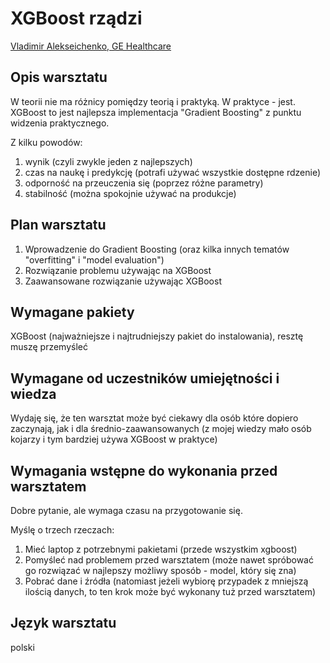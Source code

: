# XGBoost rządzi 

[Vladimir Alekseichenko, GE Healthcare](http://dataworkshop.eu)

## Opis warsztatu 

W teorii nie ma różnicy pomiędzy teorią i praktyką. W praktyce - jest. XGBoost to jest najlepsza implementacja "Gradient Boosting" z punktu widzenia praktycznego. 

Z kilku powodów: 
1. wynik (czyli zwykle jeden z najlepszych)
2. czas na naukę i predykcję (potrafi używać wszystkie dostępne rdzenie)
3. odporność na przeuczenia się (poprzez różne parametry)
4. stabilność (można spokojnie używać na produkcje)

## Plan warsztatu 

1. Wprowadzenie do Gradient Boosting (oraz kilka innych tematów "overfitting" i "model evaluation")
2. Rozwiązanie problemu używając na XGBoost
3. Zaawansowane rozwiązanie używając XGBoost

## Wymagane pakiety 



XGBoost (najważniejsze i najtrudniejszy pakiet do instalowania), resztę muszę przemyśleć

## Wymagane od uczestników umiejętności i wiedza 

Wydaję się, że ten warsztat może być ciekawy dla osób które dopiero zaczynają, jak i dla średnio-zaawansowanych (z mojej wiedzy mało osób kojarzy i tym bardziej używa XGBoost w praktyce)

## Wymagania wstępne do wykonania przed warsztatem 

Dobre pytanie, ale wymaga czasu na przygotowanie się. 

Myślę o trzech rzeczach:
1. Mieć laptop z potrzebnymi pakietami (przede wszystkim xgboost)
2. Pomyśleć nad problemem przed warsztatem (może nawet spróbować go rozwiązać w najlepszy możliwy sposób - model, który się zna)
3. Pobrać dane i źródła (natomiast jeżeli wybiorę przypadek z mniejszą ilością danych, to ten krok może być wykonany tuż przed warsztatem)

## Język warsztatu 

polski